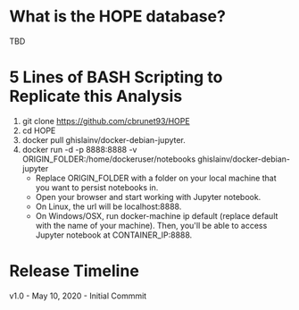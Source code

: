 
# What is the HOPE database?

TBD

# 5 Lines of BASH Scripting to Replicate this Analysis 

1. git clone  https://github.com/cbrunet93/HOPE
2. cd HOPE
3. docker pull ghislainv/docker-debian-jupyter.
4.  docker run -d -p 8888:8888 -v ORIGIN_FOLDER:/home/dockeruser/notebooks ghislainv/docker-debian-jupyter
    - Replace ORIGIN_FOLDER with a folder on your local machine that you want to persist notebooks in.
    - Open your browser and start working with Jupyter notebook.
    - On Linux, the url will be localhost:8888.
    - On Windows/OSX, run docker-machine ip default (replace default with the name of your machine). Then, you'll be able to access     
    Jupyter notebook at CONTAINER_IP:8888.

# Release Timeline

v1.0 - May 10, 2020 - Initial Commmit
